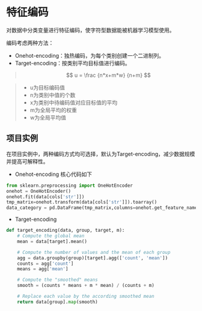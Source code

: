 # 特征编码

对数据中分类变量进行特征编码，使字符型数据能被机器学习模型使用。

编码考虑两种方法：



* Onehot-encoding：独热编码，为每个类别创建一个二进制列。
* Target-encoding：按类别平均目标值进行编码。



>
>$$
>u = \frac {n*x+m*w} {n+m}
>$$


>- u为目标编码值
>- n为类别中值的个数 
>- x为类别中待编码值对应目标值的平均
>- m为全局平均的权重
>- w为全局平均值



## 项目实例

在项目实例中，两种编码方式均可选择，默认为Target-encoding，减少数据规模并提高可解释性。



- Onehot-encoding
核心代码如下
```python
from sklearn.preprocessing import OneHotEncoder
onehot = OneHotEncoder()
onehot.fit(data[cols['str']])
tmp_matrix=onehot.transform(data[cols['str']]).toarray()
data_category = pd.DataFrame(tmp_matrix,columns=onehot.get_feature_names())
```
- Target-encoding
```python
def target_encoding(data, group, target, m):
    # Compute the global mean
    mean = data[target].mean()

    # Compute the number of values and the mean of each group
    agg = data.groupby(group)[target].agg(['count', 'mean'])
    counts = agg['count']
    means = agg['mean']

    # Compute the "smoothed" means
    smooth = (counts * means + m * mean) / (counts + m)

    # Replace each value by the according smoothed mean
    return data[group].map(smooth)
```